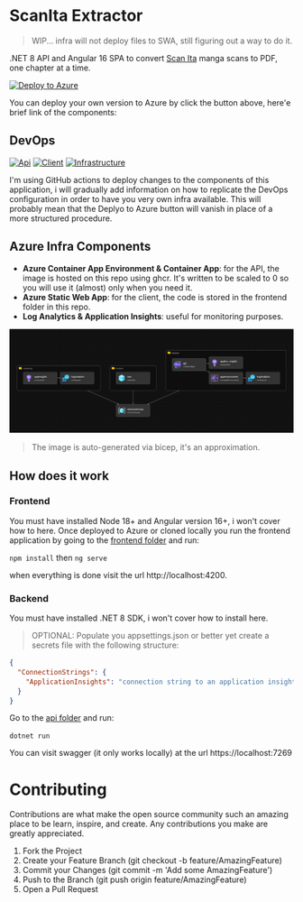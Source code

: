 # ScanIta Extractor

> WIP... infra will not deploy files to SWA, still figuring out a way to do it.

.NET 8 API and Angular 16 SPA to convert [Scan Ita](https://scanita.org) manga scans to PDF, one chapter at a time.

[![Deploy to Azure](https://aka.ms/deploytoazurebutton)](https://portal.azure.com/#create/Microsoft.Template/uri/https%3A%2F%2Fraw.githubusercontent.com%2Ftiaringhio%2FScanItaExtractor%2Fmaster%2Finfrastructure%2Fmain.json)

You can deploy your own version to Azure by click the button above, here'e brief link of the components:

## DevOps

[![Api](https://github.com/tiaringhio/ScanItaExtractor/actions/workflows/api.yaml/badge.svg?branch=master)](https://github.com/tiaringhio/ScanItaExtractor/actions/workflows/api.yaml) [![Client](https://github.com/tiaringhio/ScanItaExtractor/actions/workflows/frontend.yaml/badge.svg?branch=master)](https://github.com/tiaringhio/ScanItaExtractor/actions/workflows/frontend.yaml) [![Infrastructure](https://github.com/tiaringhio/ScanItaExtractor/actions/workflows/infrastructure.yaml/badge.svg?branch=master)](https://github.com/tiaringhio/ScanItaExtractor/actions/workflows/infrastructure.yaml)

I'm using GitHub actions to deploy changes to the components of this application, i will gradually add information on how to replicate the DevOps configuration in order to have you very own infra available. This will probably mean that the Deplyo to Azure button will vanish in place of a more structured procedure.

## Azure Infra Components

- **Azure Container App Environment & Container App**: for the API, the image is hosted on this repo using ghcr. It's written to be scaled to 0 so you will use it (almost) only when you need it.
- **Azure Static Web App**: for the client, the code is stored in the frontend folder in this repo.
- **Log Analytics & Application Insights**: useful for monitoring purposes.

![Infrastructure Diagram](/files/infra_diagram.png)
> The image is auto-generated via bicep, it's an approximation.

## How does it work

### Frontend

You must have installed Node 18+ and Angular version 16+, i won't cover how to here.
Once deployed to Azure or cloned locally you run the frontend application by going to the [frontend folder](/src/frontend/scanitaextractor/) and run:

`npm install` then `ng serve`

when everything is done visit the url http://localhost:4200.

### Backend

You must have installed .NET 8 SDK, i won't cover how to install here.
> OPTIONAL: Populate you appsettings.json or better yet create a secrets file with the following structure:
```json
{
  "ConnectionStrings": {
    "ApplicationInsights": "connection string to an application insights instance"
  }
}
```

Go to the [api folder](/src/backend/Applications/ScanIta.Crawler.Api/) and run:

`dotnet run`

You can visit swagger (it only works locally) at the url https://localhost:7269

# Contributing

Contributions are what make the open source community such an amazing place to be learn, inspire, and create.
Any contributions you make are greatly appreciated.

1. Fork the Project
2. Create your Feature Branch (git checkout -b feature/AmazingFeature)
3. Commit your Changes (git commit -m 'Add some AmazingFeature')
4. Push to the Branch (git push origin feature/AmazingFeature)
5. Open a Pull Request